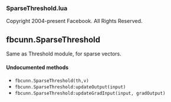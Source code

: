 

### SparseThreshold.lua ###

Copyright 2004-present Facebook. All Rights Reserved.

<a name="fbcunn.SparseThreshold.dok"></a>


## fbcunn.SparseThreshold ##

Same as Threshold module, for sparse vectors.


#### Undocumented methods ####

<a name="fbcunn.SparseThreshold"></a>
 * `fbcunn.SparseThreshold(th,v)`
<a name="fbcunn.SparseThreshold:updateOutput"></a>
 * `fbcunn.SparseThreshold:updateOutput(input)`
<a name="fbcunn.SparseThreshold:updateGradInput"></a>
 * `fbcunn.SparseThreshold:updateGradInput(input, gradOutput)`

